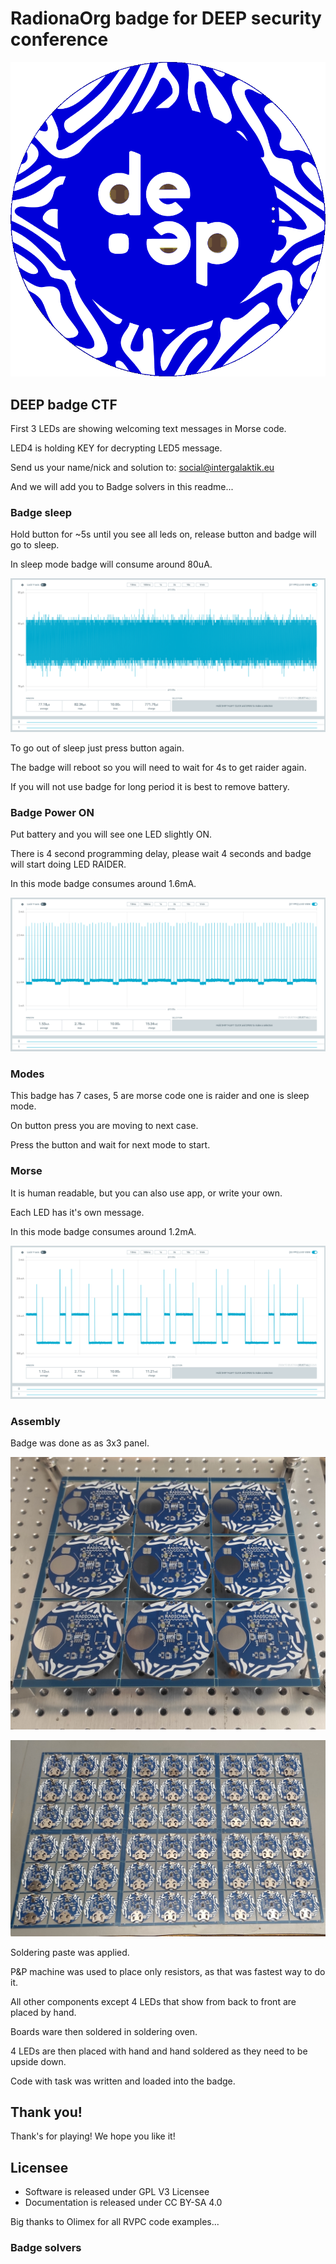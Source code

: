 # RadionaOrg badge for DEEP security conference

![deep](../DOCUMENTS/deep.png)

## DEEP badge CTF

First 3 LEDs are showing welcoming text messages in Morse code.

LED4 is holding KEY for decrypting LED5 message.

Send us your name/nick and solution to: social@intergalaktik.eu

And we will add you to Badge solvers in this readme...

### Badge sleep

Hold button for ~5s until you see all leds on, release button and badge will go to sleep.

In sleep mode badge will consume around 80uA.

![deep_sleep](../DOCUMENTS/deep_sleep.png)

To go out of sleep just press button again.

The badge will reboot so you will need to wait for 4s to get raider again.

If you will not use badge for long period it is best to remove battery.

### Badge Power ON

Put battery and you will see one LED slightly ON.

There is 4 second programming delay, please wait 4 seconds and badge will start doing LED RAIDER.

In this mode badge consumes around 1.6mA.

![raider](../DOCUMENTS/raider.png)

### Modes

This badge has 7 cases, 5 are morse code one is raider and one is sleep mode.

On button press you are moving to next case.

Press the button and wait for next mode to start.

### Morse 

It is human readable, but you can also use app, or write your own.

Each LED has it's own message.

In this mode badge consumes around 1.2mA.

![morse](../DOCUMENTS/morse.png)

### Assembly

Badge was done as as 3x3 panel.

![Assembly](../DOCUMENTS/deep_assembly.jpg)

![Assembly_2](../DOCUMENTS/deep_assembly_2.jpg)

Soldering paste was applied.

P&P machine was used to place only resistors, as that was fastest way to do it.

All other components except 4 LEDs that show from back to front are placed by hand. 

Boards ware then soldered in soldering oven.

4 LEDs are then placed with hand and hand soldered as they need to be upside down.

Code with task was written and loaded into the badge.

## Thank you!

Thank's for playing! We hope you like it!

## Licensee
* Software is released under GPL V3 Licensee
* Documentation is released under CC BY-SA 4.0

Big thanks to Olimex for all RVPC code examples...

### Badge solvers
